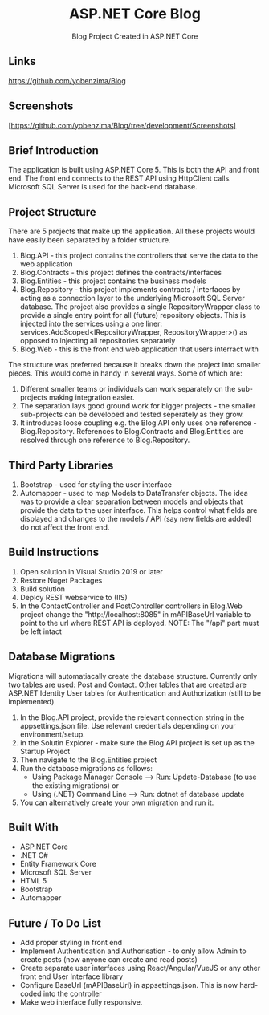 <h1 align="center">ASP.NET Core Blog</h1>

<p align="center">Blog Project Created in ASP.NET Core</p>

## Links
https://github.com/yobenzima/Blog

## Screenshots
[https://github.com/yobenzima/Blog/tree/development/Screenshots]


## Brief Introduction
The application is built using ASP.NET Core 5. 
This is both the API and front end. 
The front end connects to the REST API using HttpClient calls.
Microsoft SQL Server is used for the back-end database. 

## Project Structure
There are 5 projects that make up the application. All these projects would have easily been separated by a folder structure.
1. Blog.API - this project contains the controllers that serve the data to the web application
2. Blog.Contracts - this project defines the contracts/interfaces
3. Blog.Entities - this project contains the business models
4. Blog.Repository - this project implements contracts / interfaces by acting as a connection layer to the underlying Microsoft SQL Server database. The project also provides a single RepositoryWrapper class to provide a single entry point for all (future) repository objects. 
This is injected into the services using a one liner: services.AddScoped<IRepositoryWrapper, RepositoryWrapper>() as opposed to injecting all repositories separately
5. Blog.Web - this is the front end web application that users interract with

The structure was preferred because it breaks down the project into smaller pieces. This would come in handy in several ways. Some of which are:
1. Different smaller teams or individuals can work separately on the sub-projects making integration easier.
2. The separation lays good ground work for bigger projects - the smaller sub-projects can be developed and tested seperately as they grow.
3. It introduces loose coupling e.g. the Blog.API only uses one reference - Blog.Repository. References to Blog.Contracts and Blog.Entities are resolved through one reference to Blog.Repository.

## Third Party Libraries
1. Bootstrap - used for styling the user interface
2. Automapper - used to map Models to DataTransfer objects. The idea was to provide a clear separation between models and objects that provide the data to the user interface. This helps control what fields are displayed and changes to the models / API (say new fields are added) do not affect the front end.

## Build Instructions
1. Open solution in Visual Studio 2019 or later
2. Restore Nuget Packages
3. Build solution
4. Deploy REST webservice to (IIS)
5. In the ContactController and PostController controllers in Blog.Web project change the "http://localhost:8085" in mAPIBaseUrl variable to point to the url where REST API is deployed. 
   NOTE: The "/api" part must be left intact
 
 ## Database Migrations
 Migrations will automatiacally create the database structure. Currently only two tables are used: Post and Contact. Other tables that are created are  ASP.NET Identity User tables for Authentication and Authorization (still to be implemented)
 1. In the Blog.API project, provide the relevant connection string in the appsettings.json file. Use relevant credentials depending on your environment/setup.
 2. in the Solutin Explorer  - make sure the Blog.API project is set up as the Startup Project
 3. Then navigate to the Blog.Entities project 
 4. Run the database migrations as follows:
    - Using Package Manager Console --> Run: Update-Database (to use the existing migrations) or 
    - Using (.NET) Command Line --> Run: dotnet ef database update
 5. You can alternatively create your own migration and run it.
   
## Built With
- ASP.NET Core
- .NET C#
- Entity Framework Core
- Microsoft SQL Server
- HTML 5
- Bootstrap
- Automapper 

## Future / To Do List
- Add proper styling in front end
- Implement Authentication and Authorisation - to only allow Admin to create posts (now anyone can create and read posts)
- Create separate user interfaces using React/Angular/VueJS or any other front end User Interface library
- Configure BaseUrl (mAPIBaseUrl) in appsettings.json. This is now hard-coded into the controller
- Make web interface fully responsive.
